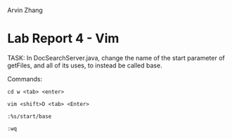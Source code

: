 Arvin Zhang

# Lab Report 4 - Vim

TASK: In DocSearchServer.java, change the name of the start parameter of getFiles, and all of its uses, to instead be called base.

Commands:

```
cd w <tab> <enter>

vim <shift>D <tab> <Enter>

:%s/start/base

:wq
```
